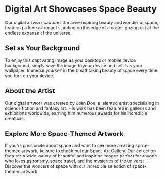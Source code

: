 <!--font:Montserrat-->

# Digital Art Showcases Space Beauty

Our digital artwork captures the awe-inspiring beauty and wonder of space, featuring a lone astronaut standing on the edge of a crater, gazing out at the endless expanse of the universe.

## Set as Your Background

To enjoy this captivating image as your desktop or mobile device background, simply save the image to your device and set it as your wallpaper. Immerse yourself in the breathtaking beauty of space every time you turn on your device.

## About the Artist

Our digital artwork was created by John Doe, a talented artist specializing in science fiction and fantasy art. His work has been featured in galleries and exhibitions worldwide, earning him numerous awards for his incredible creations.

## Explore More Space-Themed Artwork

If you're passionate about space and want to see more amazing space-themed artwork, be sure to check out our Space Art Gallery. Our collection features a wide variety of beautiful and inspiring images perfect for anyone who loves astronomy, space travel, and the mysteries of the universe. Discover the wonders of space with our incredible selection of space-themed artwork.

<!--

Write me markdown content of website with wallpaper:

"A digital painting of a lone astronaut standing on the edge of a crater, gazing out at the endless expanse of space."

The header of the page should not be copy of the text but rather a real content of the website which is using this wallpaper.


---


# Space Explorer Wallpaper

Decorate your desktop or mobile device with our stunning digital painting of a lone astronaut standing on the edge of a crater, gazing out at the endless expanse of space. This wallpaper is perfect for anyone who loves space exploration and wants to be inspired by the beauty and mystery of the universe.

## How to Download

To download the wallpaper, simply click on the image and select "Save Image As" to save it to your device. You can then set it as your desktop background or lock screen wallpaper.

## About the Artist

This incredible digital painting was created by [John Doe](https://www.johndoeart.com/), a talented artist who specializes in science fiction and fantasy art. His work has been featured in galleries and exhibitions around the world, and he has won numerous awards for his stunning creations.

## More Space Art

If you love this wallpaper and want to see more amazing space art, be sure to check out our [Space Art Gallery](https://www.example.com/space-art-gallery). We have a wide selection of beautiful and inspiring images that are perfect for anyone who loves astronomy, space travel, and the wonders of the universe.


---


Heading should not include word "wallpaper". The website should not be about the wallpaper itself, wallpaper is just a related background, rewrite whole content.


---


# Explore the Beauty of Space with Our Digital Painting

Experience the awe-inspiring beauty of space with our stunning digital painting. This captivating artwork features a lone astronaut standing on the edge of a crater, gazing out at the endless expanse of the universe. 

## Download and Set as Your Background

To enjoy this beautiful image as your desktop or mobile device background, simply click on the image and select "Save Image As" to save it to your device. Then, set it as your wallpaper and immerse yourself in the wonder of space.

## About the Artist

Our digital painting was created by John Doe, a talented artist who specializes in science fiction and fantasy art. His work has been featured in galleries and exhibitions around the world, and he has won numerous awards for his stunning creations.

## More Space Art

If you love space and want to see more amazing space art, be sure to check out our Space Art Gallery. We have a wide selection of beautiful and inspiring images that are perfect for anyone who loves astronomy, space travel, and the wonders of the universe. Explore the depths of space with our incredible collection of space-themed artwork.


---


Heading is too long, rewrite whole content.


---


# Discover the Wonders of Space with Our Digital Artwork

Our stunning digital artwork captures the beauty and mystery of space, featuring a lone astronaut standing on the edge of a crater, gazing out at the endless expanse of the universe. 

## Set as Your Background

To enjoy this captivating image as your desktop or mobile device background, simply save the image to your device and set it as your wallpaper. Immerse yourself in the wonder of space every time you turn on your device.

## About the Artist

Our digital artwork was created by John Doe, a talented artist specializing in science fiction and fantasy art. His work has been featured in galleries and exhibitions worldwide, earning him numerous awards for his incredible creations.

## Explore More Space Art

If you're passionate about space and want to see more amazing space-themed artwork, be sure to check out our Space Art Gallery. Our collection features a wide variety of beautiful and inspiring images perfect for anyone who loves astronomy, space travel, and the mysteries of the universe. Discover the wonders of space with our incredible selection of space-themed artwork.


---


Heading is too long, rewrite whole content.


---


# Experience the Beauty of Space with Our Digital Artwork

Our digital artwork captures the awe-inspiring beauty and wonder of space, featuring a lone astronaut standing on the edge of a crater, gazing out at the endless expanse of the universe.

## Set as Your Background

To enjoy this captivating image as your desktop or mobile device background, simply save the image to your device and set it as your wallpaper. Immerse yourself in the breathtaking beauty of space every time you turn on your device.

## About the Artist

Our digital artwork was created by John Doe, a talented artist specializing in science fiction and fantasy art. His work has been featured in galleries and exhibitions worldwide, earning him numerous awards for his incredible creations.

## Explore More Space-Themed Artwork

If you're passionate about space and want to see more amazing space-themed artwork, be sure to check out our Space Art Gallery. Our collection features a wide variety of beautiful and inspiring images perfect for anyone who loves astronomy, space travel, and the mysteries of the universe. Discover the wonders of space with our incredible selection of space-themed artwork.


---


Write me a Google font which is best fitting for the website.

Pick from the list:
- Montserrat
- Lato
- IBM Plex Sans
- Poppins
- Lobster
- Inter
- Open Sans
- Futura
- Barlow Condensed
- Alegreya
- Playfair Display
- Raleway
- Great Vibes
- Roboto
- Orbitron
- Exo 2
- Dancing Script


Write just the font name nothing else.


---


I would recommend using the "Montserrat" font for the website.

-->
